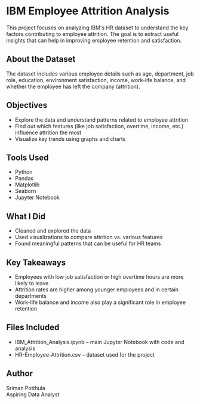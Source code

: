 # IBM Employee Attrition Analysis

This project focuses on analyzing IBM's HR dataset to understand the key factors contributing to employee attrition. 
The goal is to extract useful insights that can help in improving employee retention and satisfaction.

## About the Dataset
The dataset includes various employee details such as age, department, job role, education, environment satisfaction, income, work-life balance, and whether the employee has left the company (attrition).

## Objectives
- Explore the data and understand patterns related to employee attrition
- Find out which features (like job satisfaction, overtime, income, etc.) influence attrition the most
- Visualize key trends using graphs and charts

## Tools Used
- Python
- Pandas
- Matplotlib
- Seaborn
- Jupyter Notebook

## What I Did
- Cleaned and explored the data
- Used visualizations to compare attrition vs. various features
- Found meaningful patterns that can be useful for HR teams

## Key Takeaways
- Employees with low job satisfaction or high overtime hours are more likely to leave
- Attrition rates are higher among younger employees and in certain departments
- Work-life balance and income also play a significant role in employee retention

## Files Included
- IBM_Attrition_Analysis.ipynb – main Jupyter Notebook with code and analysis
- HR-Employee-Attrition.csv – dataset used for the project

## Author
Sriman Potthula  
Aspiring Data Analyst
